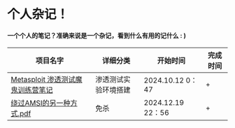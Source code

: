 # 个人杂记！
#### 一个个人的笔记？准确来说是一个杂记，看到什么有用的记什么 : )
|项目名字|详细分类|开始时间|完成时间|
|-----|-----|-----|------|
 [Metasploit 渗透测试魔鬼训练营笔记](M-渗透测试实验环境搭建.md)|渗透测试实验环境搭建|2024.10.12 0：47|+|
 [绕过AMSI的另一种方式.pdf](/DocumentPDF/Bypass/绕过AMSI的另一种方式.pdf)| 免杀 |2024.12.19 22：56|+|
